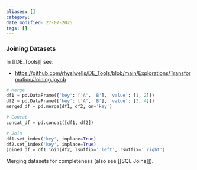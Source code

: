 ```yaml
---
aliases: []
category:
date modified: 27-07-2025
tags: []
---
```

### Joining Datasets

In [[DE_Tools]] see:
- https://github.com/rhyslwells/DE_Tools/blob/main/Explorations/Transformation/Joining.ipynb

```python
# Merge
df1 = pd.DataFrame({'key': ['A', 'B'], 'value': [1, 2]})
df2 = pd.DataFrame({'key': ['A', 'B'], 'value': [3, 4]})
merged_df = pd.merge(df1, df2, on='key')

# Concat
concat_df = pd.concat([df1, df2])

# Join
df1.set_index('key', inplace=True)
df2.set_index('key', inplace=True)
joined_df = df1.join(df2, lsuffix='_left', rsuffix='_right')
```

Merging datasets for completeness (also see [[SQL Joins]]). 
